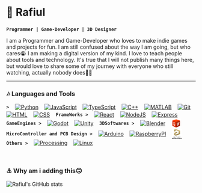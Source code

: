 # 🎃 Rafiul

**`Programmer | Game-Developer | 3D Designer`**

I am a Programmer and Game-Developer who loves to make indie games and projects for fun. I am still confused about the way I am going, but who cares😭 I am making a digital version of my kind. I love to teach people about tools and technology. It's true that I will not publish many things here, but would love to share some of my journey with everyone who still watching, actually nobody does🏴‍☠️

---

### 🎶‍ Languages and Tools

**`>`**&nbsp; &nbsp;
<a href="https://www.python.org/"><img align="center" alt="Python" width="26px" height="26px" style="padding-bottom: 2px;" src="https://cdn.jsdelivr.net/gh/devicons/devicon/icons/python/python-plain.svg" /></a>&nbsp; &nbsp;
<a href="https://www.javascript.com/"><img align="center" alt="JavaScript" width="26px" height="26px" style="padding-bottom: 2px;" src="https://cdn.jsdelivr.net/gh/devicons/devicon/icons/javascript/javascript-plain.svg" /></a>&nbsp; &nbsp;
<a href="https://www.typescriptlang.org/"><img align="center" alt="TypeScript" width="26px" height="26px" style="padding-bottom: 2px;" src="https://cdn.jsdelivr.net/gh/devicons/devicon/icons/typescript/typescript-plain.svg" /></a>&nbsp; &nbsp;
<a href="https://isocpp.org//"><img align="center" alt="C++" width="26px" height="26px" style="padding-bottom: 2px;" src="https://cdn.jsdelivr.net/gh/devicons/devicon/icons/cplusplus/cplusplus-line.svg" /></a>&nbsp; &nbsp;
<a href="https://www.mathworks.com/products/matlab.html"><img align="center" alt="MATLAB" width="26px" height="26px" style="padding-bottom: 2px;" src="https://cdn.jsdelivr.net/gh/devicons/devicon/icons/matlab/matlab-original.svg" /></a>&nbsp; &nbsp;
<a href="https://git-scm.com/"><img align="center" alt="Git" width="26px" height="26px" style="padding-bottom: 2px;" src="https://cdn.jsdelivr.net/gh/devicons/devicon/icons/git/git-original.svg" /></a>&nbsp; &nbsp;
<a href="https://en.wikipedia.org/wiki/HTML/"><img align="center" alt="HTML" width="26px" height="26px" style="padding-bottom: 2px;" src="https://cdn.jsdelivr.net/gh/devicons/devicon/icons/html5/html5-plain.svg" /></a>&nbsp; &nbsp;
<a href="https://en.wikipedia.org/wiki/CSS/"><img align="center" alt="CSS" width="26px" height="26px" style="padding-bottom: 2px;" src="https://cdn.jsdelivr.net/gh/devicons/devicon/icons/css3/css3-plain.svg" /></a>&nbsp; &nbsp;
**`FrameWorks >`**&nbsp; &nbsp;
<a href="https://react.dev/"><img align="center" alt="React" width="26px" height="26px" style="padding-bottom: 2px;" src="https://cdn.jsdelivr.net/gh/devicons/devicon/icons/react/react-original.svg" /></a>&nbsp; &nbsp;
<a href="https://nodejs.org/"><img align="center" alt="NodeJS" width="26px" height="26px" style="padding-bottom: 2px;" src="https://cdn.jsdelivr.net/gh/devicons/devicon/icons/nodejs/nodejs-original.svg" /></a>&nbsp; &nbsp;
<a href="https://expressjs.com/"><img align="center" alt="Express" width="26px" height="26px" style="padding-bottom: 2px;" src="https://cdn.jsdelivr.net/gh/devicons/devicon/icons/express/express-original.svg" /></a>&nbsp; &nbsp;
**`GameEngines >`**&nbsp; &nbsp;
<a href="https://godotengine.org/"><img align="center" alt="Godot" width="26px" height="26px" style="padding-bottom: 2px;" src="https://cdn.jsdelivr.net/gh/devicons/devicon/icons/godot/godot-original.svg" /></a>&nbsp; &nbsp;
<a href="https://unity.com/"><img align="center" alt="Unity" width="26px" height="26px" style="padding-bottom: 2px;" src="https://cdn.jsdelivr.net/gh/devicons/devicon/icons/unity/unity-original.svg" /></a>&nbsp; &nbsp;
**`3DSoftwares >`**&nbsp; &nbsp;
<a href="https://www.blender.org/"><img align="center" alt="Blender" width="26px" height="26px" style="padding-bottom: 2px;" src="https://cdn.jsdelivr.net/gh/devicons/devicon/icons/blender/blender-original.svg" /></a>&nbsp; &nbsp;
<a href="https://www.solidworks.com//"><img align="center" alt="SolidWorks" width="26px" height="26px" style="padding-bottom: 2px;" src="./assets/images/solidworks.svg" /></a>&nbsp; &nbsp;
**`MicroController and PCB Design >`**&nbsp; &nbsp;
<a href="https://www.arduino.cc/"><img align="center" alt="Arduino" width="26px" height="26px" style="padding-bottom: 2px;" src="https://cdn.jsdelivr.net/gh/devicons/devicon/icons/arduino/arduino-original.svg" /></a>&nbsp; &nbsp;
<a href="https://www.raspberrypi.com/"><img align="center" alt="RaspberryPI" width="26px" height="26px" style="padding-bottom: 2px;" src="https://cdn.jsdelivr.net/gh/devicons/devicon/icons/raspberrypi/raspberrypi-original.svg" /></a>&nbsp; &nbsp;
<a href="https://www.altium.com/altium-designer/"><img align="center" alt="Altium" width="26px" height="26px" style="padding-bottom: 2px;" src="./assets/images/altium-designer.svg" /></a>&nbsp; &nbsp;
**`Others >`**&nbsp; &nbsp;
<a href="https://processing.org/"><img align="center" alt="Processing" width="26px" height="26px" style="padding-bottom: 2px;" src="https://cdn.jsdelivr.net/gh/devicons/devicon/icons/processing/processing-original.svg" /></a>&nbsp; &nbsp;
<a href="https://www.debian.org/"><img align="center" alt="Linux" width="26px" height="26px" style="padding-bottom: 2px;" src="https://cdn.jsdelivr.net/gh/devicons/devicon/icons/linux/linux-original.svg" /></a>&nbsp; &nbsp;

<br>

### ⚓ Why am i adding this🙃

![Rafiul's GitHub stats](https://github-readme-stats.vercel.app/api?username=q4rafiul&show_icons=true&theme=radical)

<!-- ![GitHub Streak](https://streak-stats.demolab.com?user=q4rafiul&theme=gruvbox&border_radius=4.5) -->
